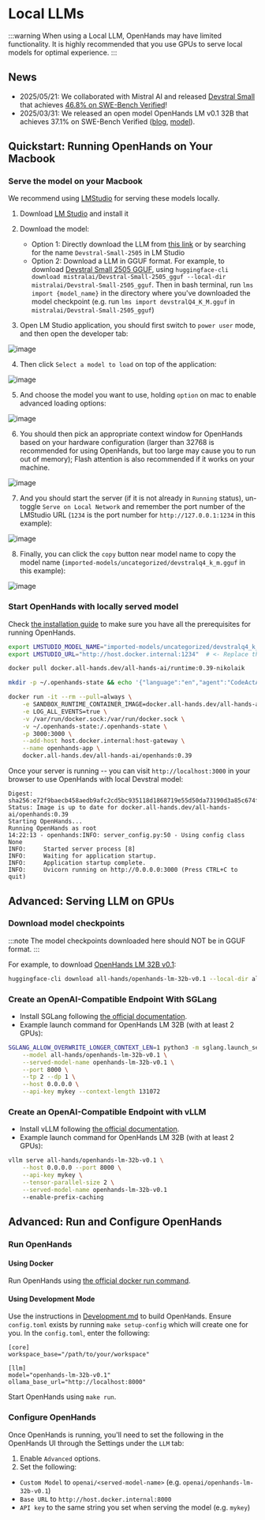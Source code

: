 # Local LLMs

:::warning
When using a Local LLM, OpenHands may have limited functionality.
It is highly recommended that you use GPUs to serve local models for optimal experience.
:::

## News

- 2025/05/21: We collaborated with Mistral AI and released [Devstral Small](https://mistral.ai/news/devstral) that achieves [46.8% on SWE-Bench Verified](https://github.com/SWE-bench/experiments/pull/228)!
- 2025/03/31: We released an open model OpenHands LM v0.1 32B that achieves 37.1% on SWE-Bench Verified
([blog](https://www.all-hands.dev/blog/introducing-openhands-lm-32b----a-strong-open-coding-agent-model), [model](https://huggingface.co/all-hands/openhands-lm-32b-v0.1)).


## Quickstart: Running OpenHands on Your Macbook

### Serve the model on your Macbook

We recommend using [LMStudio](https://lmstudio.ai/) for serving these models locally.

1. Download [LM Studio](https://lmstudio.ai/) and install it

2. Download the model:
   - Option 1: Directly download the LLM from [this link](https://lmstudio.ai/model/devstral-small-2505-mlx) or by searching for the name `Devstral-Small-2505` in LM Studio
   - Option 2: Download a LLM in GGUF format. For example, to download [Devstral Small 2505 GGUF](https://huggingface.co/mistralai/Devstral-Small-2505_gguf), using `huggingface-cli download mistralai/Devstral-Small-2505_gguf --local-dir mistralai/Devstral-Small-2505_gguf`. Then in bash terminal, run `lms import {model_name}` in the directory where you've downloaded the model checkpoint (e.g. run `lms import devstralQ4_K_M.gguf` in `mistralai/Devstral-Small-2505_gguf`)

3. Open LM Studio application, you should first switch to `power user` mode, and then open the developer tab:

![image](./screenshots/1_select_power_user.png)

4. Then click `Select a model to load` on top of the application:

![image](./screenshots/2_select_model.png)

5. And choose the model you want to use, holding `option` on mac to enable advanced loading options:

![image](./screenshots/3_select_devstral.png)

6. You should then pick an appropriate context window for OpenHands based on your hardware configuration (larger than 32768 is recommended for using OpenHands, but too large may cause you to run out of memory); Flash attention is also recommended if it works on your machine.

![image](./screenshots/4_set_context_window.png)

7. And you should start the server (if it is not already in `Running` status), un-toggle `Serve on Local Network` and remember the port number of the LMStudio URL (`1234` is the port number for `http://127.0.0.1:1234` in this example):

![image](./screenshots/5_copy_url.png)

8. Finally, you can click the `copy` button near model name to copy the model name (`imported-models/uncategorized/devstralq4_k_m.gguf` in this example):

![image](./screenshots/6_copy_to_get_model_name.png)

### Start OpenHands with locally served model

Check [the installation guide](https://docs.all-hands.dev/modules/usage/installation) to make sure you have all the prerequisites for running OpenHands.

```bash
export LMSTUDIO_MODEL_NAME="imported-models/uncategorized/devstralq4_k_m.gguf" # <- Replace this with the model name you copied from LMStudio
export LMSTUDIO_URL="http://host.docker.internal:1234"  # <- Replace this with the port from LMStudio

docker pull docker.all-hands.dev/all-hands-ai/runtime:0.39-nikolaik

mkdir -p ~/.openhands-state && echo '{"language":"en","agent":"CodeActAgent","max_iterations":null,"security_analyzer":null,"confirmation_mode":false,"llm_model":"lm_studio/'$LMSTUDIO_MODEL_NAME'","llm_api_key":"dummy","llm_base_url":"'$LMSTUDIO_URL/v1'","remote_runtime_resource_factor":null,"github_token":null,"enable_default_condenser":true,"user_consents_to_analytics":true}' > ~/.openhands-state/settings.json

docker run -it --rm --pull=always \
    -e SANDBOX_RUNTIME_CONTAINER_IMAGE=docker.all-hands.dev/all-hands-ai/runtime:0.39-nikolaik \
    -e LOG_ALL_EVENTS=true \
    -v /var/run/docker.sock:/var/run/docker.sock \
    -v ~/.openhands-state:/.openhands-state \
    -p 3000:3000 \
    --add-host host.docker.internal:host-gateway \
    --name openhands-app \
    docker.all-hands.dev/all-hands-ai/openhands:0.39
```

Once your server is running -- you can visit `http://localhost:3000` in your browser to use OpenHands with local Devstral model:
```
Digest: sha256:e72f9baecb458aedb9afc2cd5bc935118d1868719e55d50da73190d3a85c674f
Status: Image is up to date for docker.all-hands.dev/all-hands-ai/openhands:0.39
Starting OpenHands...
Running OpenHands as root
14:22:13 - openhands:INFO: server_config.py:50 - Using config class None
INFO:     Started server process [8]
INFO:     Waiting for application startup.
INFO:     Application startup complete.
INFO:     Uvicorn running on http://0.0.0.0:3000 (Press CTRL+C to quit)
```


## Advanced: Serving LLM on GPUs

### Download model checkpoints

:::note
The model checkpoints downloaded here should NOT be in GGUF format.
:::

For example, to download [OpenHands LM 32B v0.1](https://huggingface.co/all-hands/openhands-lm-32b-v0.1):

```bash
huggingface-cli download all-hands/openhands-lm-32b-v0.1 --local-dir all-hands/openhands-lm-32b-v0.1
```

### Create an OpenAI-Compatible Endpoint With SGLang

- Install SGLang following [the official documentation](https://docs.sglang.ai/start/install.html).
- Example launch command for OpenHands LM 32B (with at least 2 GPUs):

```bash
SGLANG_ALLOW_OVERWRITE_LONGER_CONTEXT_LEN=1 python3 -m sglang.launch_server \
    --model all-hands/openhands-lm-32b-v0.1 \
    --served-model-name openhands-lm-32b-v0.1 \
    --port 8000 \
    --tp 2 --dp 1 \
    --host 0.0.0.0 \
    --api-key mykey --context-length 131072
```

### Create an OpenAI-Compatible Endpoint with vLLM

- Install vLLM following [the official documentation](https://docs.vllm.ai/en/latest/getting_started/installation.html).
- Example launch command for OpenHands LM 32B (with at least 2 GPUs):

```bash
vllm serve all-hands/openhands-lm-32b-v0.1 \
    --host 0.0.0.0 --port 8000 \
    --api-key mykey \
    --tensor-parallel-size 2 \
    --served-model-name openhands-lm-32b-v0.1
    --enable-prefix-caching
```

## Advanced: Run and Configure OpenHands

### Run OpenHands

#### Using Docker

Run OpenHands using [the official docker run command](../installation#start-the-app).

#### Using Development Mode

Use the instructions in [Development.md](https://github.com/All-Hands-AI/OpenHands/blob/main/Development.md) to build OpenHands.
Ensure `config.toml` exists by running `make setup-config` which will create one for you. In the `config.toml`, enter the following:

```
[core]
workspace_base="/path/to/your/workspace"

[llm]
model="openhands-lm-32b-v0.1"
ollama_base_url="http://localhost:8000"
```

Start OpenHands using `make run`.

### Configure OpenHands

Once OpenHands is running, you'll need to set the following in the OpenHands UI through the Settings under the `LLM` tab:
1. Enable `Advanced` options.
2. Set the following:
- `Custom Model` to `openai/<served-model-name>` (e.g. `openai/openhands-lm-32b-v0.1`)
- `Base URL` to `http://host.docker.internal:8000`
- `API key` to the same string you set when serving the model (e.g. `mykey`)
